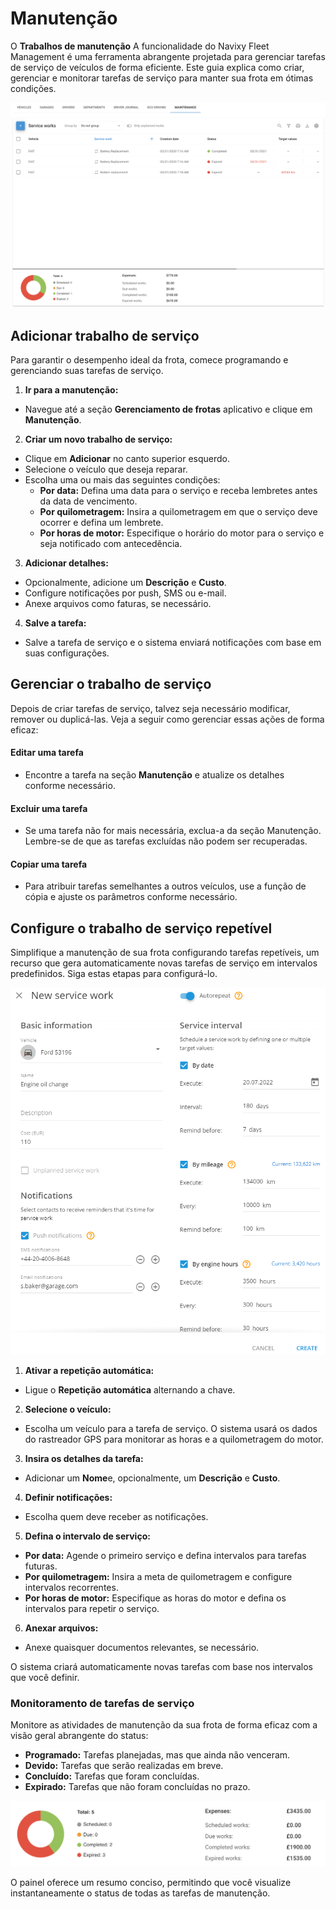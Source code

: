 # Manutenção

O **Trabalhos de manutenção** A funcionalidade do Navixy Fleet Management é uma ferramenta abrangente projetada para gerenciar tarefas de serviço de veículos de forma eficiente. Este guia explica como criar, gerenciar e monitorar tarefas de serviço para manter sua frota em ótimas condições.

![image-20240814-185130.png](attachments/image-20240814-185130.png)

## Adicionar trabalho de serviço

Para garantir o desempenho ideal da frota, comece programando e gerenciando suas tarefas de serviço.

1. **Ir para a manutenção:**
  - Navegue até a seção **Gerenciamento de frotas** aplicativo e clique em **Manutenção**.
2. **Criar um novo trabalho de serviço:**
  - Clique em **Adicionar** no canto superior esquerdo.
  - Selecione o veículo que deseja reparar.
  - Escolha uma ou mais das seguintes condições:
    - **Por data:** Defina uma data para o serviço e receba lembretes antes da data de vencimento.
    - **Por quilometragem:** Insira a quilometragem em que o serviço deve ocorrer e defina um lembrete.
    - **Por horas de motor:** Especifique o horário do motor para o serviço e seja notificado com antecedência.
3. **Adicionar detalhes:**
  - Opcionalmente, adicione um **Descrição** e **Custo**.
  - Configure notificações por push, SMS ou e-mail.
  - Anexe arquivos como faturas, se necessário.
4. **Salve a tarefa:**
  - Salve a tarefa de serviço e o sistema enviará notificações com base em suas configurações.

## Gerenciar o trabalho de serviço

Depois de criar tarefas de serviço, talvez seja necessário modificar, remover ou duplicá-las. Veja a seguir como gerenciar essas ações de forma eficaz:

#### Editar uma tarefa

- Encontre a tarefa na seção **Manutenção** e atualize os detalhes conforme necessário.

#### Excluir uma tarefa

- Se uma tarefa não for mais necessária, exclua-a da seção Manutenção. Lembre-se de que as tarefas excluídas não podem ser recuperadas.

#### Copiar uma tarefa

- Para atribuir tarefas semelhantes a outros veículos, use a função de cópia e ajuste os parâmetros conforme necessário.

## Configure o trabalho de serviço repetível

Simplifique a manutenção de sua frota configurando tarefas repetíveis, um recurso que gera automaticamente novas tarefas de serviço em intervalos predefinidos. Siga estas etapas para configurá-lo.

![image-20240814-190748.png](attachments/image-20240814-190748.png)

1. **Ativar a repetição automática:**
  - Ligue o **Repetição automática** alternando a chave.
2. **Selecione o veículo:**
  - Escolha um veículo para a tarefa de serviço. O sistema usará os dados do rastreador GPS para monitorar as horas e a quilometragem do motor.
3. **Insira os detalhes da tarefa:**
  - Adicionar um **Nome**e, opcionalmente, um **Descrição** e **Custo**.
4. **Definir notificações:**
  - Escolha quem deve receber as notificações.
5. **Defina o intervalo de serviço:**
  - **Por data:** Agende o primeiro serviço e defina intervalos para tarefas futuras.
  - **Por quilometragem:** Insira a meta de quilometragem e configure intervalos recorrentes.
  - **Por horas de motor:** Especifique as horas do motor e defina os intervalos para repetir o serviço.
6. **Anexar arquivos:**
  - Anexe quaisquer documentos relevantes, se necessário.

O sistema criará automaticamente novas tarefas com base nos intervalos que você definir.

### Monitoramento de tarefas de serviço

Monitore as atividades de manutenção da sua frota de forma eficaz com a visão geral abrangente do status:

- **Programado:** Tarefas planejadas, mas que ainda não venceram.
- **Devido:** Tarefas que serão realizadas em breve.
- **Concluído:** Tarefas que foram concluídas.
- **Expirado:** Tarefas que não foram concluídas no prazo.

![image-20240814-191110.png](attachments/image-20240814-191110.png)

O painel oferece um resumo conciso, permitindo que você visualize instantaneamente o status de todas as tarefas de manutenção.
